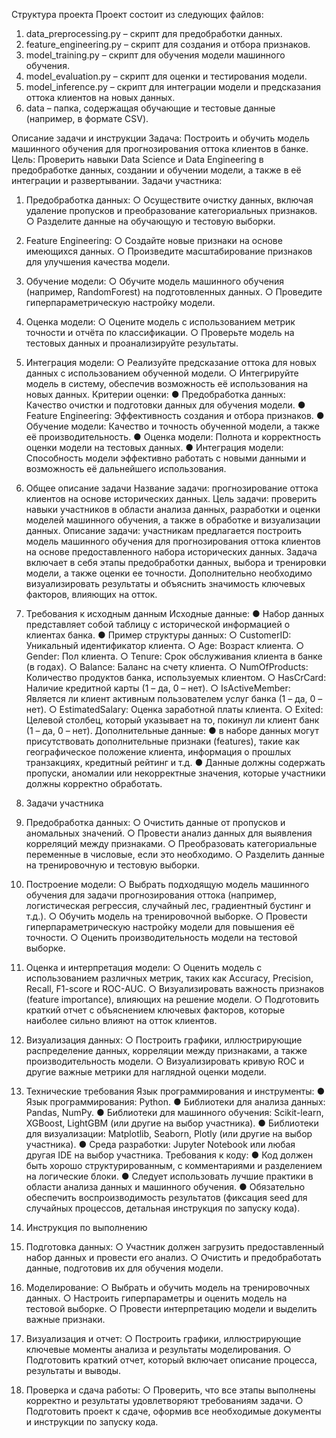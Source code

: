 
Структура проекта
Проект состоит из следующих файлов:
1.	data_preprocessing.py – скрипт для предобработки данных.
2.	feature_engineering.py – скрипт для создания и отбора признаков.
3.	model_training.py – скрипт для обучения модели машинного обучения.
4.	model_evaluation.py – скрипт для оценки и тестирования модели.
5.	model_inference.py – скрипт для интеграции модели и предсказания оттока клиентов на новых данных.
6.	data – папка, содержащая обучающие и тестовые данные (например, в формате CSV).


Описание задачи и инструкции
Задача: Построить и обучить модель машинного обучения для прогнозирования оттока клиентов в банке.
Цель: Проверить навыки Data Science и Data Engineering в предобработке данных, создании и обучении модели, а также в её интеграции и развертывании.
Задачи участника:
1.	Предобработка данных:
○	Осуществите очистку данных, включая удаление пропусков и преобразование категориальных признаков.
○	Разделите данные на обучающую и тестовую выборки.
2.	Feature Engineering:
○	Создайте новые признаки на основе имеющихся данных.
○	Произведите масштабирование признаков для улучшения качества модели.
3.	Обучение модели:
○	Обучите модель машинного обучения (например, RandomForest) на подготовленных данных.
○	Проведите гиперпараметрическую настройку модели.
4.	Оценка модели:
○	Оцените модель с использованием метрик точности и отчёта по классификации.
○	Проверьте модель на тестовых данных и проанализируйте результаты.
5.	Интеграция модели:
○	Реализуйте предсказание оттока для новых данных с использованием обученной модели.
○	Интегрируйте модель в систему, обеспечив возможность её использования на новых данных.
Критерии оценки:
●	Предобработка данных: Качество очистки и подготовки данных для обучения модели.
●	Feature Engineering: Эффективность создания и отбора признаков.
●	Обучение модели: Качество и точность обученной модели, а также её производительность.
●	Оценка модели: Полнота и корректность оценки модели на тестовых данных.
●	Интеграция модели: Способность модели эффективно работать с новыми данными и возможность её дальнейшего использования.

1. Общее описание задачи
Название задачи: прогнозирование оттока клиентов на основе исторических данных.
Цель задачи: проверить навыки участников в области анализа данных, разработки и оценки моделей машинного обучения, а также в обработке и визуализации данных.
Описание задачи: участникам предлагается построить модель машинного обучения для прогнозирования оттока клиентов на основе предоставленного набора исторических данных. Задача включает в себя этапы предобработки данных, выбора и тренировки модели, а также оценки ее точности. Дополнительно необходимо визуализировать результаты и объяснить значимость ключевых факторов, влияющих на отток.
2. Требования к исходным данным
Исходные данные:
●	Набор данных представляет собой таблицу с исторической информацией о клиентах банка.
●	Пример структуры данных:
○	CustomerID: Уникальный идентификатор клиента.
○	Age: Возраст клиента.
○	Gender: Пол клиента.
○	Tenure: Срок обслуживания клиента в банке (в годах).
○	Balance: Баланс на счету клиента.
○	NumOfProducts: Количество продуктов банка, используемых клиентом.
○	HasCrCard: Наличие кредитной карты (1 – да, 0 – нет).
○	IsActiveMember: Является ли клиент активным пользователем услуг банка (1 – да, 0 – нет).
○	EstimatedSalary: Оценка заработной платы клиента.
○	Exited: Целевой столбец, который указывает на то, покинул ли клиент банк (1 – да, 0 – нет).
Дополнительные данные:
●	в наборе данных могут присутствовать дополнительные признаки (features), такие как географическое положение клиента, информация о прошлых транзакциях, кредитный рейтинг и т.д.
●	Данные должны содержать пропуски, аномалии или некорректные значения, которые участники должны корректно обработать.
3. Задачи участника
1.	Предобработка данных:
○	Очистить данные от пропусков и аномальных значений.
○	Провести анализ данных для выявления корреляций между признаками.
○	Преобразовать категориальные переменные в числовые, если это необходимо.
○	Разделить данные на тренировочную и тестовую выборки.
2.	Построение модели:
○	Выбрать подходящую модель машинного обучения для задачи прогнозирования оттока (например, логистическая регрессия, случайный лес, градиентный бустинг и т.д.).
○	Обучить модель на тренировочной выборке.
○	Провести гиперпараметрическую настройку модели для повышения её точности.
○	Оценить производительность модели на тестовой выборке.
3.	Оценка и интерпретация модели:
○	Оценить модель с использованием различных метрик, таких как Accuracy, Precision, Recall, F1-score и ROC-AUC.
○	Визуализировать важность признаков (feature importance), влияющих на решение модели.
○	Подготовить краткий отчет с объяснением ключевых факторов, которые наиболее сильно влияют на отток клиентов.
4.	Визуализация данных:
○	Построить графики, иллюстрирующие распределение данных, корреляции между признаками, а также производительность модели.
○	Визуализировать кривую ROC и другие важные метрики для наглядной оценки модели.
4. Технические требования
Язык программирования и инструменты:
●	Язык программирования: Python.
●	Библиотеки для анализа данных: Pandas, NumPy.
●	Библиотеки для машинного обучения: Scikit-learn, XGBoost, LightGBM (или другие на выбор участника).
●	Библиотеки для визуализации: Matplotlib, Seaborn, Plotly (или другие на выбор участника).
●	Среда разработки: Jupyter Notebook или любая другая IDE на выбор участника.
Требования к коду:
●	Код должен быть хорошо структурированным, с комментариями и разделением на логические блоки.
●	Следует использовать лучшие практики в области анализа данных и машинного обучения.
●	Обязательно обеспечить воспроизводимость результатов (фиксация seed для случайных процессов, детальная инструкция по запуску кода).
5. Инструкция по выполнению
1.	Подготовка данных:
○	Участник должен загрузить предоставленный набор данных и провести его анализ.
○	Очистить и предобработать данные, подготовив их для обучения модели.
2.	Моделирование:
○	Выбрать и обучить модель на тренировочных данных.
○	Настроить гиперпараметры и оценить модель на тестовой выборке.
○	Провести интерпретацию модели и выделить важные признаки.
3.	Визуализация и отчет:
○	Построить графики, иллюстрирующие ключевые моменты анализа и результаты моделирования.
○	Подготовить краткий отчет, который включает описание процесса, результаты и выводы.
4.	Проверка и сдача работы:
○	Проверить, что все этапы выполнены корректно и результаты удовлетворяют требованиям задачи.
○	Подготовить проект к сдаче, оформив все необходимые документы и инструкции по запуску кода.
